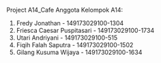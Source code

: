 Project A14_Cafe
Anggota Kelompok A14:
1. Fredy Jonathan - 149173029100-1304
2. Friesca Caesar Puspitasari - 149173029100-1734
3. Utari Andriyani - 149173029100-515
4. Fiqih Falah Saputra - 149173029100-1502
5. Gilang Kusuma Wijaya - 149173029100-1634